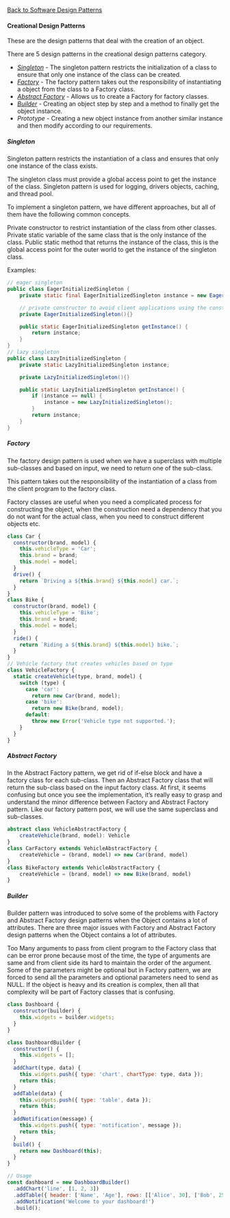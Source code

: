 [Back to Software Design Patterns](../../05-software-design-patterns.md)

#### Creational Design Patterns

These are the design patterns that deal with the creation of an object.

There are 5 design patterns in the creational design patterns category.

- [_Singleton_](#singleton) - The singleton pattern restricts the initialization of a class to ensure that only one instance of the class can be created.
- [_Factory_](#factory) - The factory pattern takes out the responsibility of instantiating a object from the class to a Factory class.
- [_Abstract Factory_](#abstract-factory) - Allows us to create a Factory for factory classes.
- [_Builder_](#builder) - Creating an object step by step and a method to finally get the object instance.
- _Prototype_ - Creating a new object instance from another similar instance and then modify according to our requirements.

##### Singleton

Singleton pattern restricts the instantiation of a class and ensures that only one instance of the class exists.

The singleton class must provide a global access point to get the instance of the class.
Singleton pattern is used for logging, drivers objects, caching, and thread pool.

To implement a singleton pattern, we have different approaches, but all of them have the following common concepts.

Private constructor to restrict instantiation of the class from other classes.
Private static variable of the same class that is the only instance of the class.
Public static method that returns the instance of the class, this is the global access point for the outer world to get the instance of the singleton class.

Examples:

```JAVA
// eager singleton
public class EagerInitializedSingleton {
    private static final EagerInitializedSingleton instance = new EagerInitializedSingleton();

    // private constructor to avoid client applications using the constructor
    private EagerInitializedSingleton(){}

    public static EagerInitializedSingleton getInstance() {
        return instance;
    }
}
// lazy singleton
public class LazyInitializedSingleton {
    private static LazyInitializedSingleton instance;

    private LazyInitializedSingleton(){}

    public static LazyInitializedSingleton getInstance() {
        if (instance == null) {
            instance = new LazyInitializedSingleton();
        }
        return instance;
    }
}
```

##### Factory

The factory design pattern is used when we have a superclass with multiple sub-classes and based on input, we need to return one of the sub-class.

This pattern takes out the responsibility of the instantiation of a class from the client program to the factory class.

Factory classes are useful when you need a complicated process for constructing the object, when the construction need a dependency that you do not want for the actual class, when you need to construct different objects etc.

```JavaScript
class Car {
  constructor(brand, model) {
    this.vehicleType = 'Car';
    this.brand = brand;
    this.model = model;
  }
  drive() {
    return `Driving a ${this.brand} ${this.model} car.`;
  }
}
class Bike {
  constructor(brand, model) {
    this.vehicleType = 'Bike';
    this.brand = brand;
    this.model = model;
  }
  ride() {
    return `Riding a ${this.brand} ${this.model} bike.`;
  }
}
// Vehicle factory that creates vehicles based on type
class VehicleFactory {
  static createVehicle(type, brand, model) {
    switch (type) {
      case 'car':
        return new Car(brand, model);
      case 'bike':
        return new Bike(brand, model);
      default:
        throw new Error('Vehicle type not supported.');
    }
  }
}
```

##### Abstract Factory

In the Abstract Factory pattern, we get rid of if-else block and have a factory class for each sub-class. Then an Abstract Factory class that will return the sub-class based on the input factory class. At first, it seems confusing but once you see the implementation, it’s really easy to grasp and understand the minor difference between Factory and Abstract Factory pattern. Like our factory pattern post, we will use the same superclass and sub-classes.

```TypeScript
abstract class VehicleAbstractFactory {
    createVehicle(brand, model): Vehicle
}
class CarFactory extends VehicleAbstractFactory {
    createVehicle = (brand, model) => new Car(brand, model)
}
class BikeFactory extends VehicleAbstractFactory {
    createVehicle = (brand, model) => new Bike(brand, model)
}

```

##### Builder

Builder pattern was introduced to solve some of the problems with Factory and Abstract Factory design patterns when the Object contains a lot of attributes. There are three major issues with Factory and Abstract Factory design patterns when the Object contains a lot of attributes.

Too Many arguments to pass from client program to the Factory class that can be error prone because most of the time, the type of arguments are same and from client side its hard to maintain the order of the argument.
Some of the parameters might be optional but in Factory pattern, we are forced to send all the parameters and optional parameters need to send as NULL.
If the object is heavy and its creation is complex, then all that complexity will be part of Factory classes that is confusing.

```JavaScript
class Dashboard {
  constructor(builder) {
    this.widgets = builder.widgets;
  }
}

class DashboardBuilder {
  constructor() {
    this.widgets = [];
  }
  addChart(type, data) {
    this.widgets.push({ type: 'chart', chartType: type, data });
    return this;
  }
  addTable(data) {
    this.widgets.push({ type: 'table', data });
    return this;
  }
  addNotification(message) {
    this.widgets.push({ type: 'notification', message });
    return this;
  }
  build() {
    return new Dashboard(this);
  }
}

// Usage
const dashboard = new DashboardBuilder()
  .addChart('line', [1, 2, 3])
  .addTable({ header: ['Name', 'Age'], rows: [['Alice', 30], ['Bob', 25]] })
  .addNotification('Welcome to your dashboard!')
  .build();
```

